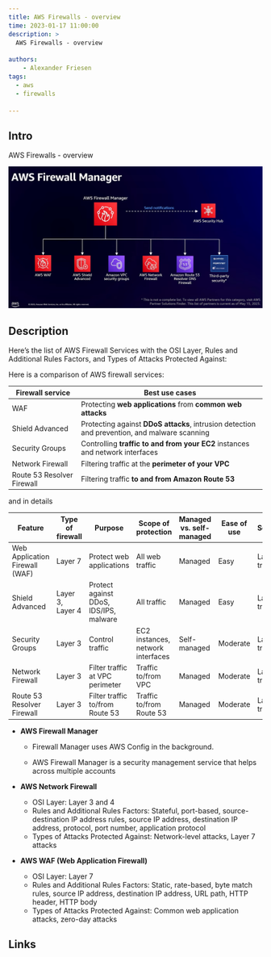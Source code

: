 ```yaml
---
title: AWS Firewalls - overview
time: 2023-01-17 11:00:00
description: >
  AWS Firewalls - overview

authors:
    - Alexander Friesen
tags:
  - aws
  - firewalls

---
```


## Intro

AWS Firewalls - overview

![Vision](article0003/../article00039/firewallmanager.png)

## Description

Here’s the list of AWS Firewall Services with the OSI Layer, Rules and Additional Rules Factors, and Types of Attacks Protected Against:

Here is a comparison of AWS firewall services:

| Firewall service | Best use cases |
|---|---|
| WAF | Protecting **web applications** from **common web attacks** |
| Shield Advanced | Protecting against **DDoS attacks**, intrusion detection and prevention, and malware scanning |
| Security Groups | Controlling **traffic to and from your EC2** instances and network interfaces |
| Network Firewall | Filtering traffic at the **perimeter of your VPC** |
| Route 53 Resolver Firewall | Filtering traffic **to and from Amazon Route 53** |

and in details


| Feature | Type of firewall | Purpose | Scope of protection | Managed vs. self-managed | Ease of use | Scalability | Cost | Best use cases |
|---|---|---|---|---|---|---|---|---|
| Web Application Firewall (WAF) | Layer 7 | Protect web applications | All web traffic | Managed | Easy | Large traffic | Rules | Web application security |
| Shield Advanced | Layer 3, Layer 4 | Protect against DDoS, IDS/IPS, malware | All traffic | Managed | Easy | Large traffic | Resources | DDoS protection, IDS/IPS, malware scanning |
| Security Groups | Layer 3 | Control traffic | EC2 instances, network interfaces | Self-managed | Moderate | Large traffic | EC2 instances, network interfaces | EC2/network interface control |
| Network Firewall | Layer 3 | Filter traffic at VPC perimeter | Traffic to/from VPC | Managed | Moderate | Large traffic | VPCs | VPC traffic filtering |
| Route 53 Resolver Firewall | Layer 3 | Filter traffic to/from Route 53 | Traffic to/from Route 53 | Managed | Moderate | Large traffic | Route 53 resolver endpoints | Route 53 traffic filtering |





* **AWS Firewall Manager**

   *  Firewall Manager uses AWS Config in the background.

   * AWS Firewall Manager is a security management service that helps across multiple accounts

* **AWS Network Firewall**
   * OSI Layer: Layer 3 and 4
   * Rules and Additional Rules Factors: Stateful, port-based, source-destination IP address rules, source IP address, destination IP address, protocol, port number, application protocol
   * Types of Attacks Protected Against: Network-level attacks, Layer 7 attacks


* **AWS WAF (Web Application Firewall)**
   * OSI Layer: Layer 7
   * Rules and Additional Rules Factors: Static, rate-based, byte match rules, source IP address, destination IP address, URL path, HTTP header, HTTP body
   * Types of Attacks Protected Against: Common web application attacks, zero-day attacks







## Links
